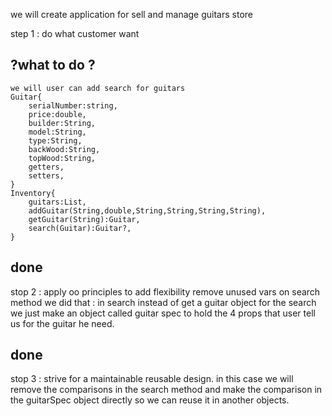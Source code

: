 we will create application for sell and manage guitars store
 
step 1 : do what customer want 

## ?what to do ?
    we will user can add search for guitars
    Guitar{
        serialNumber:string,
        price:double,
        builder:String,
        model:String,
        type:String,
        backWood:String,
        topWood:String,
        getters,
        setters,
    } 
    Inventory{
        guitars:List,
        addGuitar(String,double,String,String,String,String),
        getGuitar(String):Guitar,
        search(Guitar):Guitar?,
    }
## done

stop 2 : apply oo principles to add flexibility
    remove unused vars on search method
    we did that : 
        in search instead of get a guitar object for the search we 
        just make an object called guitar spec to hold the 4 props
        that user tell us for the guitar he need.
## done

stop 3 : strive for a maintainable reusable design.
    in this case we will remove the comparisons in the search method 
    and make the comparison in the guitarSpec object directly
    so we can reuse it in another objects.        